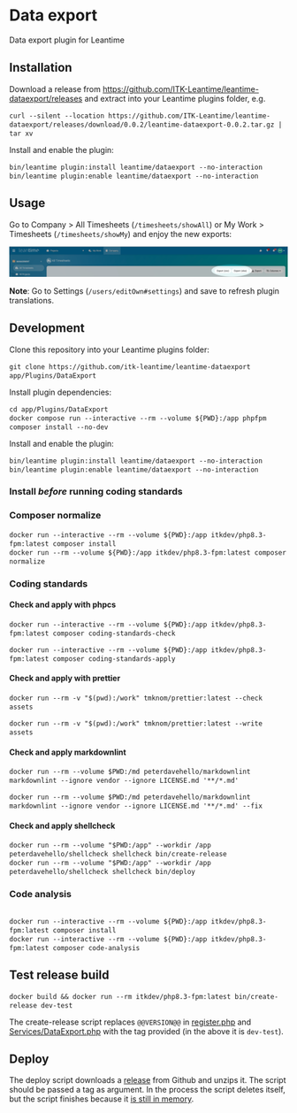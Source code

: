 # Data export

Data export plugin for Leantime

## Installation

Download a release from <https://github.com/ITK-Leantime/leantime-dataexport/releases> and extract into your Leantime
plugins folder, e.g.

``` shell
curl --silent --location https://github.com/ITK-Leantime/leantime-dataexport/releases/download/0.0.2/leantime-dataexport-0.0.2.tar.gz | tar xv
```

Install and enable the plugin:

``` shell
bin/leantime plugin:install leantime/dataexport --no-interaction
bin/leantime plugin:enable leantime/dataexport --no-interaction
```

## Usage

Go to Company > All Timesheets (`/timesheets/showAll`) or My Work > Timesheets (`/timesheets/showMy`) and enjoy the new
exports:

![Export buttons](docs/images/export-buttons.png)

**Note**: Go to Settings (`/users/editOwn#settings`) and save to refresh plugin translations.

## Development

Clone this repository into your Leantime plugins folder:

``` shell
git clone https://github.com/itk-leantime/leantime-dataexport app/Plugins/DataExport
```

Install plugin dependencies:

``` shell
cd app/Plugins/DataExport
docker compose run --interactive --rm --volume ${PWD}:/app phpfpm composer install --no-dev
```

Install and enable the plugin:

``` shell
bin/leantime plugin:install leantime/dataexport --no-interaction
bin/leantime plugin:enable leantime/dataexport --no-interaction
```

### Install _before_ running coding standards

### Composer normalize

```shell name=composer-normalize
docker run --interactive --rm --volume ${PWD}:/app itkdev/php8.3-fpm:latest composer install
docker run --rm --volume ${PWD}:/app itkdev/php8.3-fpm:latest composer normalize
```

### Coding standards

#### Check and apply with phpcs

```shell name=check-coding-standards
docker run --interactive --rm --volume ${PWD}:/app itkdev/php8.3-fpm:latest composer coding-standards-check
```

```shell name=apply-coding-standards
docker run --interactive --rm --volume ${PWD}:/app itkdev/php8.3-fpm:latest composer coding-standards-apply
```

#### Check and apply with prettier

```shell name=prettier-check
docker run --rm -v "$(pwd):/work" tmknom/prettier:latest --check assets
```

```shell name=prettier-apply
docker run --rm -v "$(pwd):/work" tmknom/prettier:latest --write assets
```

#### Check and apply markdownlint

```shell name=markdown-check
docker run --rm --volume $PWD:/md peterdavehello/markdownlint markdownlint --ignore vendor --ignore LICENSE.md '**/*.md'
```

```shell name=markdown-apply
docker run --rm --volume $PWD:/md peterdavehello/markdownlint markdownlint --ignore vendor --ignore LICENSE.md '**/*.md' --fix
```

#### Check and apply shellcheck

```shell name=shell-check
docker run --rm --volume "$PWD:/app" --workdir /app peterdavehello/shellcheck shellcheck bin/create-release
docker run --rm --volume "$PWD:/app" --workdir /app peterdavehello/shellcheck shellcheck bin/deploy
```

### Code analysis

```shell name=dev-install
```

```shell name=code-analysis
docker run --interactive --rm --volume ${PWD}:/app itkdev/php8.3-fpm:latest composer install
docker run --interactive --rm --volume ${PWD}:/app itkdev/php8.3-fpm:latest composer code-analysis
```

## Test release build

```shell name=test-create-release
docker build && docker run --rm itkdev/php8.3-fpm:latest bin/create-release dev-test
```

The create-release script replaces `@@VERSION@@` in
[register.php](https://github.com/ITK-Leantime/leantime-dataexport/blob/f7c3992f78270c03b6fc84dbc9b1bbd6e48e53d6/register.php#L9)
and
[Services/DataExport.php](https://github.com/ITK-Leantime/leantime-dataexport/blob/f7c3992f78270c03b6fc84dbc9b1bbd6e48e53d6/Services/DataExport.php#L15)
with the tag provided (in the above it is `dev-test`).

## Deploy

The deploy script downloads a [release](https://github.com/ITK-Leantime/leantime-dataexport/releases) from Github and
unzips it. The script should be passed a tag as argument. In the process the script deletes itself, but the script
finishes because it [is still in memory](https://linux.die.net/man/3/unlink).
